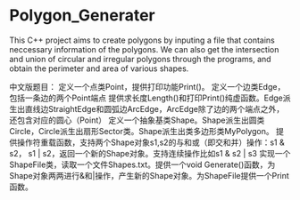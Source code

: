 # Polygon_Generater
  This C++ project aims to create polygons by inputing a file that contains neccessary information of the polygons. We can also get the intersection and union of circular and irregular polygons through the programs, and obtain the perimeter and area of various shapes. 
    
中文版题目：
定义一个点类Point，提供打印功能Print()。
定义一个边类Edge，包括一条边的两个Point端点
提供求长度Length()和打印Print()纯虚函数。Edge派生出直线边StraightEdge和圆弧边ArcEdge，ArcEdge除了边的两个端点之外，还包含对应的圆心（Point）
定义一个抽象基类Shape。Shape派生出圆类Circle，Circle派生出扇形Sector类。Shape派生出类多边形类MyPolygon。
提供操作符重载函数，支持两个Shape对象s1,s2的与和或（即交和并）操作：s1 & s2， s1 | s2，返回一个新的Shape对象。支持连续操作比如s1 & s2 | s3
实现一个ShapeFile类，读取一个文件Shapes.txt。提供一个void Generate()函数，为Shape对象两两进行&和|操作，产生新的Shape对象。为ShapeFile提供一个Print函数。
